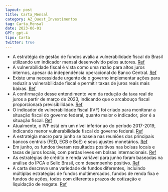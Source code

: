 ```yaml
---
layout: post
title: Carta_Mensal
category: AZ_Quest_Investimentos
tag: Carta_Mensal
date: 2023-06-01
GPT: gpt-4
tipo: Carta
twitter: true
---
```


- A estratégia de gestão de fundos avalia a vulnerabilidade fiscal do Brasil utilizando um indicador mensal desenvolvido pelos autores.
<a href="#" onclick="search_on_pdf('CARTA MENSAL – JUNHO 2023                      Indicador mensal de Vulnerabilidade F')">Ref</a>
- A vulnerabilidade fiscal é vista como uma razão para altos juros internos, apesar da independência operacional do Banco Central.
<a href="#" onclick="search_on_pdf('Do ponto de vista macroeconômico, a incerteza e os riscos associados à execução da política fiscal ')">Ref</a>
- Existe uma necessidade urgente de o governo implementar ações para reduzir a vulnerabilidade fiscal e permitir taxas de juros reais mais baixas.
<a href="#" onclick="search_on_pdf('executar ações no sentido de diminuir a vulnerabilidade fiscal, para que o país detenha as condiçõe')">Ref</a>
- A confirmação desse entendimento vem da redução da taxa real de juros a partir de março de 2023, indicando que o arcabouço fiscal proporcionará previsibilidade.
<a href="#" onclick="search_on_pdf('implícita sugestão que, se a equipe econômica entregar os resultados primários prometidos na divulg')">Ref</a>
- O indicador de vulnerabilidade fiscal (IVF) foi criado para monitorar a situação fiscal do governo federal, quanto maior o indicador, pior é a situação fiscal.
<a href="#" onclick="search_on_pdf('A interpretação do IVF é direta: quanto maior o indicador, pior é a situação fiscal, ou seja, mais ')">Ref</a>
- Atualmente, o IVF está em um nível inferior ao do período 2017-2019, indicando menor vulnerabilidade fiscal do governo federal.
<a href="#" onclick="search_on_pdf('a evolução do IVF, que se encontra hoje em patamar inferior ao vigente no triênio 2017-2019, períod')">Ref</a>
- A estratégia macro para junho se baseia nas reuniões dos principais bancos centrais (FED, ECB e BoE) e seus ajustes monetários.
<a href="#" onclick="search_on_pdf('ESTRATÉGIA MACRO A economia global foi marcada pelas reuniões dos principais Bancos Centrais ao lon')">Ref</a>
- Em junho, os fundos tiveram resultados positivos nas bolsas locais e taxas de juros locais, com perdas leves em bolsas internacionais. 
<a href="#" onclick="search_on_pdf('A bolsa brasileira registrou forte alta em junho com o Ibovespa avançando 9,00%. A aprovação do tex')">Ref</a>
- As estratégias de crédito e renda variável para junho foram baseadas na análise do IPCA e Selic Brasil, com desempenho positivo.
<a href="#" onclick="search_on_pdf('no campo e de melhoria nos preços dos ativos ao longo do ano, conforme a equipe econômica reconquis')">Ref</a>
- A carta descreve uma variedade de fundos diferentes, incluindo múltiplas estratégias de fundos multimercados, fundos de renda fixa e fundos de ações, todos com diferentes prazos de cotização e liquidação de resgate.
<a href="#" onclick="search_on_pdf('livre grau de investimento, tributação longo prazo, destinado ao público em geral, prazo de cotizaçã')">Ref</a>
